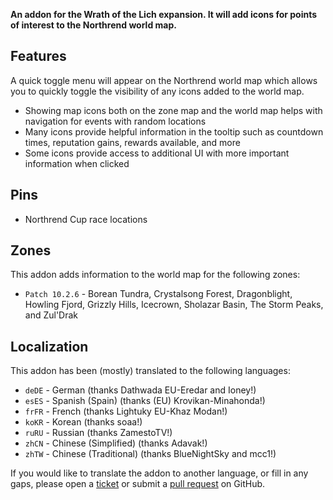 **An addon for the Wrath of the Lich expansion. It will add icons for points of interest to the Northrend world map.**

## Features

A quick toggle menu will appear on the Northrend world map which allows you to quickly toggle the visibility of any icons added to the world map.

* Showing map icons both on the zone map and the world map helps with navigation for events with random locations
* Many icons provide helpful information in the tooltip such as countdown times, reputation gains, rewards available, and more
* Some icons provide access to additional UI with more important information when clicked

## Pins

* Northrend Cup race locations

## Zones

This addon adds information to the world map for the following zones:

* `Patch 10.2.6` - Borean Tundra, Crystalsong Forest, Dragonblight, Howling Fjord, Grizzly Hills, Icecrown, Sholazar Basin, The Storm Peaks, and Zul'Drak

## Localization

This addon has been (mostly) translated to the following languages:

* `deDE` - German (thanks Dathwada EU-Eredar and Ioney!)
* `esES` - Spanish (Spain) (thanks (EU) Krovikan-Minahonda!)
* `frFR` - French (thanks Lightuky EU-Khaz Modan!)
* `koKR` - Korean (thanks soaa!)
* `ruRU` - Russian (thanks ZamestoTV!)
* `zhCN` - Chinese (Simplified) (thanks Adavak!)
* `zhTW` - Chinese (Traditional) (thanks BlueNightSky and mcc1!)

If you would like to translate the addon to another language, or fill in any gaps, please open a [ticket](https://github.com/wyldclaw/betterworldmap-dragonflight/issues) or submit a [pull request](https://github.com/wyldclaw/betterworldmap-dragonflight/pulls) on GitHub.
